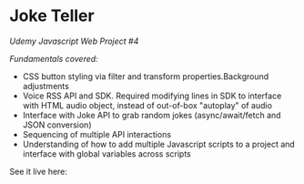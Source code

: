 # Joke Teller

*Udemy Javascript Web Project #4*  

*Fundamentals covered:*

-  CSS button styling via filter and transform properties.Background adjustments
-  Voice RSS API and SDK. Required modifying lines in SDK to interface with HTML audio object, instead of out-of-box "autoplay" of audio
-  Interface with Joke API to grab random jokes (async/await/fetch and JSON conversion)
-  Sequencing of multiple API interactions
-  Understanding of how to add multiple Javascript scripts to a project and interface with global variables across scripts

See it live here:  

